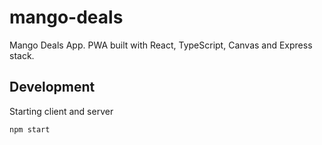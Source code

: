 # mango-deals
Mango Deals App. PWA built with React, TypeScript, Canvas and Express stack.

## Development

Starting client and server
```
npm start
```
